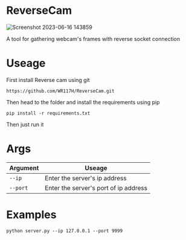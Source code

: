 # ReverseCam

![Screenshot 2023-06-16 143859](https://github.com/WR117H/ReverseCam/assets/97615989/c6e4c350-0a19-4c80-9d54-e851cfd16e1b)

A tool for gathering webcam's frames with reverse socket connection
# Useage
First install Reverse cam using git
```
https://github.com/WR117H/ReverseCam.git
```
Then head to the folder and install the requirements using pip
```
pip install -r requirements.txt
```
Then just run it

# Args
| Argument | Useage |
| --- | --- |
| `--ip` | Enter the server's ip address |
| `--port` | Enter the server's port of ip address |

# Examples
```
python server.py --ip 127.0.0.1 --port 9999
```
